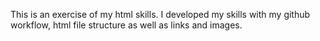 This is an exercise of my html skills. 
I developed my skills with my github workflow, html file structure as well as links and images.
